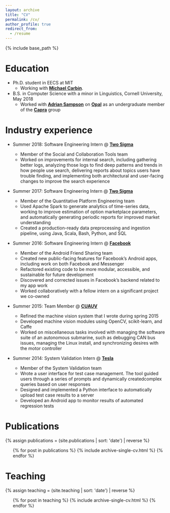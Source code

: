 ```yaml
---
layout: archive
title: "CV"
permalink: /cv/
author_profile: true
redirect_from:
  - /resume
---
```


{% include base_path %}

Education
======
* Ph.D. student in EECS at MIT
  * Working with **[Michael Carbin](https://people.csail.mit.edu/mcarbin)**.
* B.S. in Computer Science with a minor in Linguistics, Cornell University, May 2018
  * Worked with **[Adrian Sampson](http://adriansampson.net)** on **[Opal](https://capra.cs.cornell.edu/research/opal/)** as an undergraduate member of the **[Capra](https://capra.cs.cornell.edu)** group

Industry experience
======
* Summer 2018: Software Engineering Intern @ **[Two Sigma](https://www.twosigma.com)**
  * Member of the Social and Collaboration Tools team
  * Worked on improvements for internal search, including gathering better logs, analyzing those logs to find deep patterns and trends in how people use search, delivering reports about topics users have trouble finding, and implementing both architectural and user-facing changes to improve the search experience

* Summer 2017: Software Engineering Intern @ **[Two Sigma](https://www.twosigma.com)**
  * Member of the Quantitative Platform Engineering team
  * Used Apache Spark to generate analytics of time-series data, working to improve estimation of option marketplace parameters, and automatically generating periodic reports for improved market understanding
  * Created a production-ready data preprocessing and ingestion pipeline, using Java, Scala, Bash, Python, and SQL

* Summer 2016: Software Engineering Intern @ **[Facebook](https://www.facebook.com)**
  * Member of the Android Friend Sharing team
  * Created new public-facing features for Facebook’s Android apps, including work on both Facebook and Messenger
  * Refactored existing code to be more modular, accessible, and sustainable for future development
  * Discovered and corrected issues in Facebook’s backend related to my app work
  * Worked collaboratively with a fellow intern on a significant project we co-owned

* Summer 2015: Team Member @ **[CUAUV](http://www.cuauv.org)**
  * Refined the machine vision system that I wrote during spring 2015
  * Developed machine vision modules using OpenCV, scikit-learn, and Caffe
  * Worked on miscellaneous tasks involved with managing the software suite of an autonomous submarine, such as debugging CAN bus issues, managing the Linux install, and synchronizing desires with the motor controller

* Summer 2014: System Validation Intern @ **[Tesla](https://www.tesla.com)**
  * Member of the System Validation team
  * Wrote a user interface for test case management. The tool guided users through a series of prompts and dynamically createdcomplex queries based on user responses
  * Designed and implemented a Python interface to automatically upload test case results to a server
  * Developed an Android app to monitor results of automated regression tests

Publications
======
  {% assign publications = (site.publications | sort: 'date') | reverse %}
  <ul>
  {% for post in publications %}
    {% include archive-single-cv.html %}
  {% endfor %}
  </ul>

Teaching
======
  {% assign teaching = (site.teaching | sort: 'date') | reverse %}
  <ul>
  {% for post in teaching %}
    {% include archive-single-cv.html %}
  {% endfor %}
  </ul>
